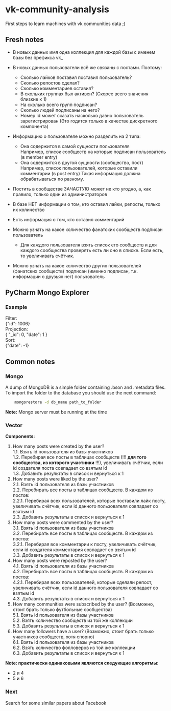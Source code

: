 # vk-community-analysis
First steps to learn machines with vk communities data ;)

## Fresh notes

- В новых данных имя одна коллекция для каждой базы с именем базы без префикса vk_

- В новых данных пользователи всё же связаны с постами. Поэтому:  
    - Сколько лайков поставил поставил пользователь?  
    - Сколько репостов сделал?  
    - Сколько комментариев оставил?
    - В скольких группах был активен? (Скорее всего значения близкие к 1)
    - На сколько всего групп подписан?
    - Сколько людей подписаны на него?
    - Номер id может сказать насколько давно пользователь зарегистрирован (Это годится только в качестве дискретного компонента)
    

- Информацию о пользователе можно разделить на 2 типа:  
    - Она содержится в самой сущности пользователя  
      Например, список сообществ на которые подписан пользователь (в member entry)
    - Она содержится в другой сущности (сообщество, пост)
      Например, список пользователей, которые оставили комментарии (в post entry)
Такая информация должна обрабатываться по разному.

- Постить в сообществе ЗАЧАСТУЮ может не кто угодно, а, как правило, только один из администраторов  
- В базе НЕТ информации о том, кто оставил лайки, репосты, только их количество
- Есть информация о том, кто оставил комментарий  
- Можно узнать на какое количество фанатских сообществ подписан пользователь
    - Для каждого пользователя взять список его сообществ и для каждого сообщества проверять есть ли оно в списке.
    Если есть, то увеличивать счётчик.
- Можно узнать на какое количество других пользователей (фанатских сообществ) подписан (именно подписан, т.к. информации о друзьях нет) пользователь  

## PyCharm Mongo Explorer
### Example
Filter:  
    {"id": 1006}  
Projection:  
    {
        "_id": 0,
        "date": 1
    }  
Sort:  
    {"date": -1}

## Common notes
### Mongo
A dump of MongoDB is a simple folder containing .bson and .metadata files.
To import the folder to the database you should use the next command:
```bash
    mongorestore -d db_name path_to_folder
```
**Note:** Mongo server must be running at the time

### Vector
**Components:**   
1. How many posts were created by the user?  
    1.1. Взять id пользователя из базы участников  
    1.2. Перебирая все посты в таблицах сообществ (!!! **для того сообщества, из которого участники** !!!), увеличивать счётчик, если id создателя поста совпадает со взятым id  
    1.3. Добавить результаты в список и вернуться к 1  
2. How many posts were liked by the user?  
    2.1. Взять id пользователя из базы участников  
    2.2. Перебирать все посты в таблицах сообществ. В каждом из постов:  
        2.2.1. Перебирая всех пользователей, которые поставили лайк посту, увеличивать счётчик, если id данного пользователя совпадает со взятым id  
    2.3. Добавить результаты в список и вернуться к 1  
3. How many posts were commented by the user?  
    3.1. Взять id пользователя из базы участников  
    3.2. Перебирать все посты в таблицах сообществ. В каждом из постов:  
        3.2.1. Перебирая все комментарии к посту, увеличивать счётчик, если id создателя комментария совпадает со взятым id  
    3.3. Добавить результаты в список и вернуться к 1  
4. How many posts were reposted by the user?  
    4.1. Взять id пользователя из базы участников  
    4.2. Перебирать все посты в таблицах сообществ. В каждом из постов:  
        4.2.1. Перебирая всех пользователей, которые сделали репост, увеличивать счётчик, если id данного пользователя совпадает со взятым id  
    4.3. Добавить результаты в список и вернуться к 1  
5. How many communities were subscribed by the user? (Возможно, стоит брать только футбольные сообщества)  
    5.1. Взять id пользователя из базы участников  
    5.2. Взять количество сообществ из той же коллекции  
    5.3. Добавить результаты в список и вернуться к 1  
6. How many followers have a user? (Возможно, стоит брать только участников сообществ, хотя спорно)  
    6.1. Взять id пользователя из базы участников  
    6.2. Взять количество фолловеров из той же коллекции  
    6.3. Добавить результаты в список и вернуться к 1  

__**Note**: практически одинаковыми являются следующие алгоритмы:__
- 2 и 4
- 5 и 6

### Next
Search for some similar papers about Facebook 
